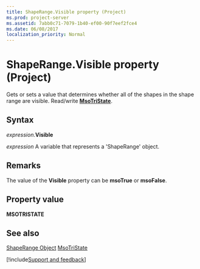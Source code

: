 ```yaml
---
title: ShapeRange.Visible property (Project)
ms.prod: project-server
ms.assetid: 7abb0c71-7079-1b40-ef00-90f7eef2fce4
ms.date: 06/08/2017
localization_priority: Normal
---
```



# ShapeRange.Visible property (Project)
Gets or sets a value that determines whether all of the shapes in the shape range are visible. Read/write  **[MsoTriState](https://msdn.microsoft.com/library/office/ff860737%28v=office.15%29)**.

## Syntax

_expression_.**Visible**

_expression_ A variable that represents a 'ShapeRange' object.


## Remarks

The value of the  **Visible** property can be **msoTrue** or **msoFalse**.


## Property value

 **MSOTRISTATE**


## See also


[ShapeRange Object](Project.shaperange.md)
[MsoTriState](https://msdn.microsoft.com/library/office/ff860737%28v=office.15%29)

[!include[Support and feedback](~/includes/feedback-boilerplate.md)]